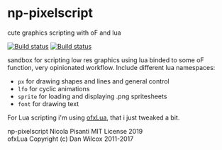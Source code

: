 np-pixelscript
=====================================
cute graphics scripting with oF and lua

[![Build status](https://travis-ci.org/npisanti/np-pixelscript.svg?branch=master)](https://travis-ci.org/npisanti/np-pixelscript) [![Build status](https://ci.appveyor.com/api/projects/status/vgoqoqkmw4ta6et5?svg=true)](https://ci.appveyor.com/project/npisanti/np-pixelscript)


sandbox for scripting low res graphics using lua binded to some oF function, very opinionated workflow. Include different lua namespaces:

- `px` for drawing shapes and lines and general control 
- `lfo` for cyclic animations 
- `sprite` for loading and displaying .png spritesheets
- `font` for drawing text

For Lua scripting i'm using [ofxLua](https://github.com/danomatika/ofxLua), that i just tweaked a bit.

np-pixelscript Nicola Pisanti MIT License 2019   
ofxLua Copyright (c) Dan Wilcox 2011-2017   
